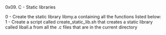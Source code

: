 0x09. C - Static libraries

0 - Create the static library libmy.a containing all the functions listed below:
1 - Create a script called create_static_lib.sh that creates a static library called liball.a from all the .c files that are in the current directory
